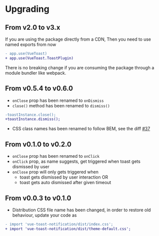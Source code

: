 # Upgrading

## From v2.0 to v3.x

If you are using the package directly from a CDN, Then you need to use named exports from now

```diff
- app.use(VueToast)
+ app.use(VueToast.ToastPlugin)
```

There is no breaking change if you are consuming the package through a module bundler like webpack.

## From v0.5.4 to v0.6.0

* `onClose` prop has been renamed to `onDismiss`
* `close()` method has been renamed to `dismiss()`

```diff
-toastInstance.close();
+toastInstance.dismiss();
```

* CSS class names has been renamed to follow BEM, see the
  diff [#37](https://github.com/ankurk91/vue-toast-notification/pull/37)

## From v0.1.0 to v0.2.0

* `onClose` prop has been renamed to `onClick`
* `onClick` prop, as name suggests, get triggered when toast gets dismissed by user
* `onClose` prop will only gets triggered when
    - toast gets dismissed by user interaction OR
    - toast gets auto dismissed after given timeout

## From v0.0.3 to v0.1.0

* Distribution CSS file name has been changed, in order to restore old behaviour, update your code as

```diff
- import 'vue-toast-notification/dist/index.css';
+ import 'vue-toast-notification/dist/theme-default.css';
```
